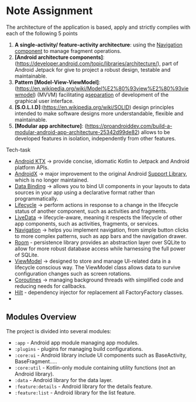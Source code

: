 # Note Assignment

The architecture of the application is based, apply and strictly complies with each of the following 5 points

1. **A single-activity/ feature-activity architecture**: using the [Navigation component](https://developer.android.com/guide/navigation/navigation-getting-started) to manage fragment operations.
2. **[Android architecture components]**: (https://developer.android.com/topic/libraries/architecture/), part of Android Jetpack for give to project a robust design, testable and maintainable.
3. **Pattern [Model-View-ViewModel]**: (https://en.wikipedia.org/wiki/Model%E2%80%93view%E2%80%93viewmodel) (MVVM) facilitating a[separation](https://en.wikipedia.org/wiki/Separation_of_concerns) of development of the graphical user interface.
4. **[S.O.L.I.D]**:(https://en.wikipedia.org/wiki/SOLID) design principles intended to make software designs more understandable, flexible and maintainable.
5. **[Modular app architecture]**: (https://proandroiddev.com/build-a-modular-android-app-architecture-25342d99de82) allows to be developed features in isolation, independently from other features.

Tech-task
-   [Android KTX](https://developer.android.com/kotlin/ktx.html) → provide concise, idiomatic Kotlin to Jetpack and Android platform APIs.
-   [AndroidX](https://developer.android.com/jetpack/androidx) → major improvement to the original Android [Support Library](https://developer.android.com/topic/libraries/support-library/index), which is no longer maintained.
-   [Data Binding](https://developer.android.com/topic/libraries/data-binding/) → allows you to bind UI components in your layouts to data sources in your app using a declarative format rather than programmatically.
-   [Lifecycle](https://developer.android.com/topic/libraries/architecture/lifecycle) → perform actions in response to a change in the lifecycle status of another component, such as activities and fragments.
-   [LiveData](https://developer.android.com/topic/libraries/architecture/livedata) → lifecycle-aware, meaning it respects the lifecycle of other app components, such as activities, fragments, or services.
-   [Navigation](https://developer.android.com/guide/navigation/) →  helps you implement navigation, from simple button clicks to more complex patterns, such as app bars and the navigation drawer.
-   [Room](https://developer.android.com/topic/libraries/architecture/room) - persistence library provides an abstraction layer over SQLite to allow for more robust database access while harnessing the full power of SQLite.
-   [ViewModel](https://developer.android.com/topic/libraries/architecture/viewmodel) → designed to store and manage UI-related data in a lifecycle conscious way. The ViewModel class allows data to survive configuration changes such as screen rotations.
-   [Coroutines](https://kotlinlang.org/docs/reference/coroutines-overview.html) → managing background threads with simplified code and reducing needs for callbacks.
-   [Hilt](https://dagger.dev/) - dependency injector for replacement all FactoryFactory classes.
- 
## Modules Overview

The project is divided into several modules:

- `:app` - Android app module managing app modules.
- `:plugins` - plugins for managing build configurations.
- `:core:ui` - Android library include UI components such as BaseActivity, BaseFragment.....
- `:core:util` - Kotlin-only module containing utility functions (not an Android library).
- `:data` - Android library for the data layer.
- `:feature:details` - Android library for the details feature.
- `:feature:list` - Android library for the list feature.

